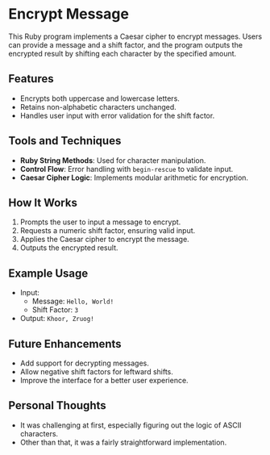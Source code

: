 # Encrypt Message
This Ruby program implements a Caesar cipher to encrypt messages. Users can provide a message and a shift factor, and the program outputs the encrypted result by shifting each character by the specified amount.

## Features
- Encrypts both uppercase and lowercase letters.
- Retains non-alphabetic characters unchanged.
- Handles user input with error validation for the shift factor.

## Tools and Techniques
- **Ruby String Methods**: Used for character manipulation.
- **Control Flow**: Error handling with `begin-rescue` to validate input.
- **Caesar Cipher Logic**: Implements modular arithmetic for encryption.

## How It Works
1. Prompts the user to input a message to encrypt.
2. Requests a numeric shift factor, ensuring valid input.
3. Applies the Caesar cipher to encrypt the message.
4. Outputs the encrypted result.

## Example Usage
- Input:
  - Message: `Hello, World!`
  - Shift Factor: `3`
- Output: `Khoor, Zruog!`

## Future Enhancements
- Add support for decrypting messages.
- Allow negative shift factors for leftward shifts.
- Improve the interface for a better user experience.

## Personal Thoughts
- It was challenging at first, especially figuring out the logic of ASCII characters.
- Other than that, it was a fairly straightforward implementation.